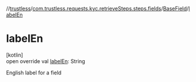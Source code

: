 //[trustless](../../../index.md)/[com.trustless.requests.kyc.retrieveSteps.steps.fields](../index.md)/[BaseField](index.md)/[labelEn](label-en.md)

# labelEn

[kotlin]\
open override val [labelEn](label-en.md): String

English label for a field
